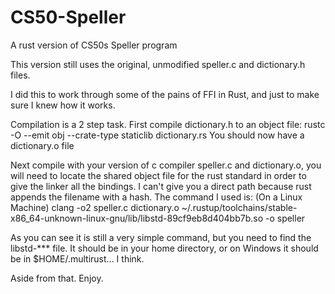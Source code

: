 # CS50-Speller
A rust version of CS50s Speller program

This version still uses the original, unmodified speller.c and dictionary.h files. 

I did this to work through some of the pains of FFI in Rust, and just to make sure I knew how it works.

Compilation is a 2 step task.
First compile dictionary.h to an object file:
rustc -O --emit obj --crate-type staticlib dictionary.rs
You should now have a dictionary.o file

Next compile with your version of c compiler speller.c and dictionary.o, you will need to locate the shared object file for the rust standard in order to give the linker all the bindings. I can't give you a direct path because rust appends the filename with a hash. The command I used is: (On a Linux Machine)
clang -o2 speller.c dictionary.o ~/.rustup/toolchains/stable-x86_64-unknown-linux-gnu/lib/libstd-89cf9eb8d404bb7b.so -o speller

As you can see it is still a very simple command, but you need to find the libstd-*** file. It should be in your home directory, or on Windows it should be in $HOME/.multirust... I think.

Aside from that. Enjoy.
